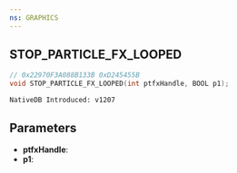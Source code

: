```yaml
---
ns: GRAPHICS
---
```

## STOP_PARTICLE_FX_LOOPED

```c
// 0x22970F3A088B133B 0xD245455B
void STOP_PARTICLE_FX_LOOPED(int ptfxHandle, BOOL p1);
```

```
NativeDB Introduced: v1207
```

## Parameters
* **ptfxHandle**:
* **p1**:
